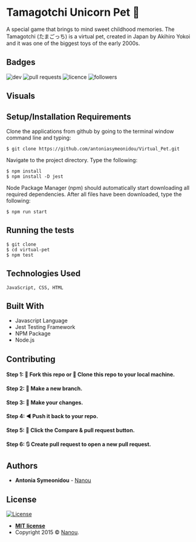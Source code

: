 # Tamagotchi Unicorn Pet :hamster:

Α special game that brings to mind sweet childhood memories.
The Tamagotchi (たまごっち) is a virtual pet, created in Japan by Akihiro Yokoi and it was one of the biggest toys of the early 2000s. 

## Badges

![dev](https://img.shields.io/david/dev/antoniasymeonidou/Virtual_Pet)
![pull requests](https://img.shields.io/bitbucket/pr-raw/antoniasymeonidou/Virtual_Pet)
![licence](https://img.shields.io/npm/l/express)
![followers](https://img.shields.io/github/followers/antoniasymeonidou?label=Follow&style=social)

## Visuals


## Setup/Installation Requirements

Clone the applications from github by going to the terminal window command line and typing:
```
$ git clone https://github.com/antoniasymeonidou/Virtual_Pet.git
```
Navigate to the project directory. Type the following:
```
$ npm install
$ npm install -D jest
```
Node Package Manager (npm) should automatically start downloading all required dependencies. 
After all files have been downloaded, type the following:
```
$ npm run start
```

## Running the tests
```
$ git clone
$ cd virtual-pet
$ npm test
```
## Technologies Used
```
JavaScript, CSS, HTML
```

## Built With

* Javascript Language
* Jest Testing Framework
* NPM Package 
* Node.js 

## Contributing

#### Step 1: 🍴 Fork this repo or  👯 Clone this repo to your local machine.

#### Step 2: 🔨 Make a new branch.

#### Step 3: 💱 Make your changes.

#### Step 4: ◀️ Push it back to your repo.

#### Step 5: 📱 Click the Compare & pull request button.

#### Step 6: 🔃 Create pull request to open a new pull request.

## Authors

* **Antonia Symeonidou** - [Nanou](https://github.com/antoniasymeonidou)

## License

[![License](http://img.shields.io/:license-mit-blue.svg?style=flat-square)](http://badges.mit-license.org)

- **[MIT license](http://opensource.org/licenses/mit-license.php)**
- Copyright 2015 © <a href="https://github.com/antoniasymeonidou">Nanou</a>.

